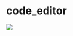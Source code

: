 # code_editor
![](https://user-images.githubusercontent.com/115461503/213984643-0d8f8d04-b4ab-425a-b10a-14ccd8f39311.png)
